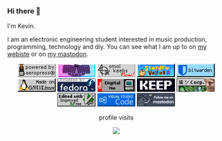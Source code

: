 ### Hi there 👋

I'm Kevin.

I am an electronic engineering student interested in music production, programming, technology and diy.
You can see what I am up to on [my webiste](https://kevinnel.com) or on [my mastodon](https://merveilles.town/@kevin).

<footer align="center">
    <a href="https://aeroprecipe.com/"><img src="./buttons/mine/aeropress_button_4.gif" alt="aeropress coffeemaker" title="aeropress ftw!, here's a fun site with tons of recipes."></a>
    <a href="https://github.com/gtips/reviung"><img src="./buttons/mine/reviung.png" alt="reviung41 small keyboard" title="I use reviung41 for most of my computer input needs"></a>
    <a href="https://discord.gg/40percent"><img src="./buttons/mine/smol-keebs-pixel-perfect-2.png" alt="40% discord invite link" title="40% keyboards are the best keyboards. here's the 40s discord."></a>
    <a href="https://stardewvalleywiki.com/Stardew_Valley_Wiki"><img src="./buttons/stardew_valley.gif" alt="stardew valley farming game" title="🧑‍🌾 the stardew wiki, for your convenience."></a>
    <a href="https://bitwarden.com/"><img src="./buttons/bitwarden.gif" alt="bitwarden password manager" title="keep your accounts safe and your passwords safer! 🔐"></a>
    <a href="https://en.wikipedia.org/wiki/Linux"><img src="./buttons/gnu-linux.gif" alt="linux" title="thank you linus torvalds"></a>
    <a href="https://getfedora.org/"><img src="./buttons/fedora.gif" alt="fedora linux" title="m'lady, *tips fedora*. currently my distro of choice."></a>
    <a href="https://kevinnel.com"><img src="./buttons/digitalme.gif" alt="the digital me" title="my site. I guess, i just wanted to use this button."></a>
    <a href=""><img src="./buttons/say-no-to-web3.gif" alt="say no to web3" title="crypto... maybe it has a use maybe it doesn't but it doesn't look like it's actually improving decentralisation at all. web1 already did that."></a>
    <a href="https://plaza.one/"><img src="./buttons/corp.gif" alt="night plaza vaporwave radio" title="wavey wavey wavey wavey wavey wavey"></a>
    <a href="https://neovim.io/"><img src="./buttons/vim.vialle.love.anim.gif" alt="neovim text editor" title="I could not live without vim bindings 💞, but I actually use neovim"></a>
    <a href="https://code.visualstudio.com/"><img src="./buttons/vscbutton.gif" alt="vscode text editor/IDE" title="...but, I need a 'real' text editor/IDE too (I use the neovim extension)."></a>
	  <a rel="me" href="https://masto.ai/@plainoldcheese"><img src="./buttons/mastodon_button_3.gif" alt="follow me on mastoon" title="follow me on mastodon! 🐘"></a>
    <div align="center">
      <p>profile visits</p>
      <img src="https://profile-counter.glitch.me/kevin-nel/count.svg?"  />
    </div>
</footer>

<!-- tech
<div align="left">
  <img src="https://cdn.jsdelivr.net/gh/devicons/devicon/icons/c/c-original.svg" height="40" alt="c logo"  />
  <img width="12" />
  <img src="https://cdn.jsdelivr.net/gh/devicons/devicon/icons/rust/rust-plain.svg" height="40" alt="rust logo"  />
  <img width="12" />
  <img src="https://cdn.jsdelivr.net/gh/devicons/devicon/icons/python/python-original.svg" height="40" alt="python logo"  />
</div>
 -->


